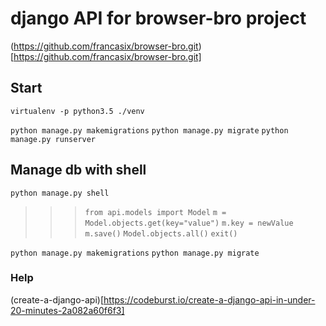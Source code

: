 # django API for browser-bro project(https://github.com/francasix/browser-bro.git)[https://github.com/francasix/browser-bro.git]## Start`virtualenv -p python3.5 ./venv``python manage.py makemigrations``python manage.py migrate``python manage.py runserver`## Manage db with shell`python manage.py shell`>>> `from api.models import Model`>>> `m = Model.objects.get(key="value")`>>> `m.key = newValue`>>> `m.save()`>>> `Model.objects.all()`>>> `exit()``python manage.py makemigrations``python manage.py migrate`### Help(create-a-django-api)[https://codeburst.io/create-a-django-api-in-under-20-minutes-2a082a60f6f3]